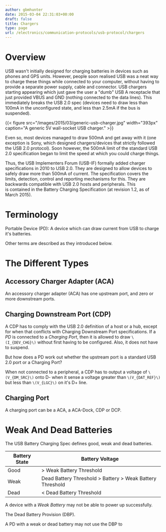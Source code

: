 ```yaml
---
author: gbmhunter
date: 2015-03-04 22:31:03+00:00
draft: false
title: Chargers
type: page
url: /electronics/communication-protocols/usb-protocol/chargers
---
```


# Overview

USB wasn't initially designed for charging batteries in devices such as phones and GPS units. However, people soon realised USB was a neat way to charge these things while connected to your computer, without having to provide a separate power supply, cable and connector. USB chargers starting appearing which just gave the user a "dumb" USB A receptacle that just provided VBUS and GND (nothing connected to the data lines). This immediately breaks the USB 2.0 spec (devices need to draw less than 100mA in the unconfigured state, and less than 2.5mA if the bus is suspended).

{{< figure src="/images/2015/03/generic-usb-charger.jpg" width="393px" caption="A generic 5V wall-socket USB charger."  >}}

Even so, most devices managed to draw 500mA and get away with it (one exception is Sony, which designed chargers/devices that strictly followed the USB 2.0 protocol). Soon however, the 500mA limit of the standard USB 2.0 specification began to limit the speed at which you could charge things.

Thus, the USB Implementers Forum (USB-IF) formally added charger specifications in 2010 to USB 2.0. They are designed to allow devices to safely draw more than 500mA of current. The specification covers the limits, detection, control and reporting mechanisms for this. They are backwards compatible with USB 2.0 hosts and peripherals. This is contained in the Battery Charging Specification (at revision 1.2, as of March 2015).

# Terminology

Portable Device (PD): A device which can draw current from USB to charge it's batteries.

Other terms are described as they introduced below.

# The Different Types

## Accessory Charger Adapter (ACA)

An accessory charger adapter (ACA) has one upstream port, and zero or more downstream ports.

## Charging Downstream Port (CDP)

A CDP has to comply with the USB 2.0 definition of a host or a hub, except for when that conflicts with Charging Downstream Port specifications. If a _PD_ is connected to a _Charging Port_, then it is allowed to draw `\(I_{DEV_CHG}\)` without first having to be configured. Also, it does not have to suspend.

But how does a PD work out whether the upstream port is a standard USB 2.0 port or a Charging Port?

When not connected to a peripheral, a CDP has to output a voltage of `\(V_{DM_SRC}\)` onto D- when it sense a voltage greater than `\(V_{DAT_REF}\)` but less than `\(V_{LGC}\)` on it's D+ line.

## Charging Port

A charging port can be a ACA, a ACA-Dock, CDP or DCP.

# Weak And Dead Batteries

The USB Battery Charging Spec defines good, weak and dead batteries.

<table>
    <thead>
        <tr>
            <th>Battery State</th>
            <th>Battery Voltage</th>
        </tr>
    </thead>
<tbody >
<tr >
<td >Good
</td>
<td >> Weak Battery Threshold
</td></tr><tr >
<td >Weak
</td>
<td >Dead Battery Threshold > Battery > Weak Battery Threshold
</td></tr><tr >
<td >Dead
</td>
<td >< Dead Battery Threshold
</td></tr></tbody></table>

A device with a _Weak Battery_ may not be able to power up successfully.

The Dead Battery Provision (DBP).

A PD with a weak or dead battery may not use the DBP to
